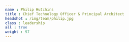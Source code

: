 ```yaml
---
name : Philip Hutchins
title : Chief Technology Officer & Principal Architect
headshot : /img/team/philip.jpg
class : leadership
all : true
weight : 97
---
```


